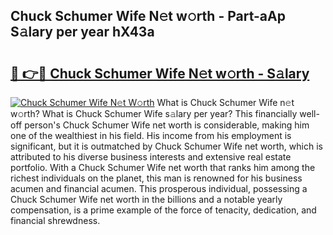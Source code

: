 ## Chuck Schumer Wife N𝚎t w𝚘rth - Part-aAp S𝚊lary per year hX43a

# <h2><a href="http://gc4mpyg.nevu.top/?p=Chuck+Schumer+Wife">🔗 👉🔴 Chuck Schumer Wife N𝚎t w𝚘rth - S𝚊lary</a></h2>

[![Chuck Schumer Wife N𝚎t W𝚘rth](https://i.imgur.com/Oavwk0R.jpeg)](http://gc4mpyg.nevu.top/?p=Chuck+Schumer+Wife)
What is Chuck Schumer Wife n𝚎t w𝚘rth? What is Chuck Schumer Wife s𝚊lary per year?
This financially well-off person's Chuck Schumer Wife net worth is considerable, making him one of the wealthiest in his field. His income from his employment is significant, but it is outmatched by Chuck Schumer Wife net worth, which is attributed to his diverse business interests and extensive real estate portfolio. With a Chuck Schumer Wife net worth that ranks him among the richest individuals on the planet, this man is renowned for his business acumen and financial acumen. This prosperous individual, possessing a Chuck Schumer Wife net worth in the billions and a notable yearly compensation, is a prime example of the force of tenacity, dedication, and financial shrewdness.
